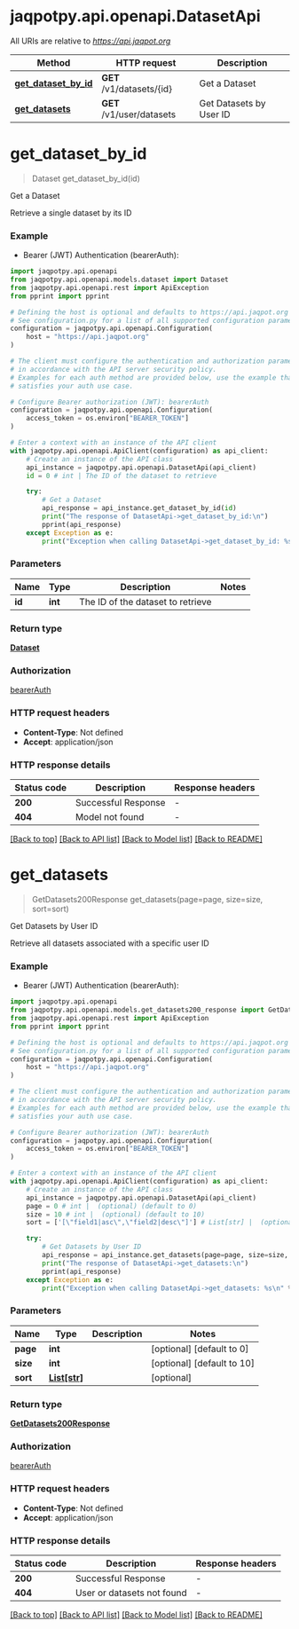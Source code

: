# jaqpotpy.api.openapi.DatasetApi

All URIs are relative to *https://api.jaqpot.org*

Method | HTTP request | Description
------------- | ------------- | -------------
[**get_dataset_by_id**](DatasetApi.md#get_dataset_by_id) | **GET** /v1/datasets/{id} | Get a Dataset
[**get_datasets**](DatasetApi.md#get_datasets) | **GET** /v1/user/datasets | Get Datasets by User ID


# **get_dataset_by_id**
> Dataset get_dataset_by_id(id)

Get a Dataset

Retrieve a single dataset by its ID

### Example

* Bearer (JWT) Authentication (bearerAuth):

```python
import jaqpotpy.api.openapi
from jaqpotpy.api.openapi.models.dataset import Dataset
from jaqpotpy.api.openapi.rest import ApiException
from pprint import pprint

# Defining the host is optional and defaults to https://api.jaqpot.org
# See configuration.py for a list of all supported configuration parameters.
configuration = jaqpotpy.api.openapi.Configuration(
    host = "https://api.jaqpot.org"
)

# The client must configure the authentication and authorization parameters
# in accordance with the API server security policy.
# Examples for each auth method are provided below, use the example that
# satisfies your auth use case.

# Configure Bearer authorization (JWT): bearerAuth
configuration = jaqpotpy.api.openapi.Configuration(
    access_token = os.environ["BEARER_TOKEN"]
)

# Enter a context with an instance of the API client
with jaqpotpy.api.openapi.ApiClient(configuration) as api_client:
    # Create an instance of the API class
    api_instance = jaqpotpy.api.openapi.DatasetApi(api_client)
    id = 0 # int | The ID of the dataset to retrieve

    try:
        # Get a Dataset
        api_response = api_instance.get_dataset_by_id(id)
        print("The response of DatasetApi->get_dataset_by_id:\n")
        pprint(api_response)
    except Exception as e:
        print("Exception when calling DatasetApi->get_dataset_by_id: %s\n" % e)
```



### Parameters


Name | Type | Description  | Notes
------------- | ------------- | ------------- | -------------
 **id** | **int**| The ID of the dataset to retrieve | 

### Return type

[**Dataset**](Dataset.md)

### Authorization

[bearerAuth](../README.md#bearerAuth)

### HTTP request headers

 - **Content-Type**: Not defined
 - **Accept**: application/json

### HTTP response details

| Status code | Description | Response headers |
|-------------|-------------|------------------|
**200** | Successful Response |  -  |
**404** | Model not found |  -  |

[[Back to top]](#) [[Back to API list]](../README.md#documentation-for-api-endpoints) [[Back to Model list]](../README.md#documentation-for-models) [[Back to README]](../README.md)

# **get_datasets**
> GetDatasets200Response get_datasets(page=page, size=size, sort=sort)

Get Datasets by User ID

Retrieve all datasets associated with a specific user ID

### Example

* Bearer (JWT) Authentication (bearerAuth):

```python
import jaqpotpy.api.openapi
from jaqpotpy.api.openapi.models.get_datasets200_response import GetDatasets200Response
from jaqpotpy.api.openapi.rest import ApiException
from pprint import pprint

# Defining the host is optional and defaults to https://api.jaqpot.org
# See configuration.py for a list of all supported configuration parameters.
configuration = jaqpotpy.api.openapi.Configuration(
    host = "https://api.jaqpot.org"
)

# The client must configure the authentication and authorization parameters
# in accordance with the API server security policy.
# Examples for each auth method are provided below, use the example that
# satisfies your auth use case.

# Configure Bearer authorization (JWT): bearerAuth
configuration = jaqpotpy.api.openapi.Configuration(
    access_token = os.environ["BEARER_TOKEN"]
)

# Enter a context with an instance of the API client
with jaqpotpy.api.openapi.ApiClient(configuration) as api_client:
    # Create an instance of the API class
    api_instance = jaqpotpy.api.openapi.DatasetApi(api_client)
    page = 0 # int |  (optional) (default to 0)
    size = 10 # int |  (optional) (default to 10)
    sort = ['[\"field1|asc\",\"field2|desc\"]'] # List[str] |  (optional)

    try:
        # Get Datasets by User ID
        api_response = api_instance.get_datasets(page=page, size=size, sort=sort)
        print("The response of DatasetApi->get_datasets:\n")
        pprint(api_response)
    except Exception as e:
        print("Exception when calling DatasetApi->get_datasets: %s\n" % e)
```



### Parameters


Name | Type | Description  | Notes
------------- | ------------- | ------------- | -------------
 **page** | **int**|  | [optional] [default to 0]
 **size** | **int**|  | [optional] [default to 10]
 **sort** | [**List[str]**](str.md)|  | [optional] 

### Return type

[**GetDatasets200Response**](GetDatasets200Response.md)

### Authorization

[bearerAuth](../README.md#bearerAuth)

### HTTP request headers

 - **Content-Type**: Not defined
 - **Accept**: application/json

### HTTP response details

| Status code | Description | Response headers |
|-------------|-------------|------------------|
**200** | Successful Response |  -  |
**404** | User or datasets not found |  -  |

[[Back to top]](#) [[Back to API list]](../README.md#documentation-for-api-endpoints) [[Back to Model list]](../README.md#documentation-for-models) [[Back to README]](../README.md)


